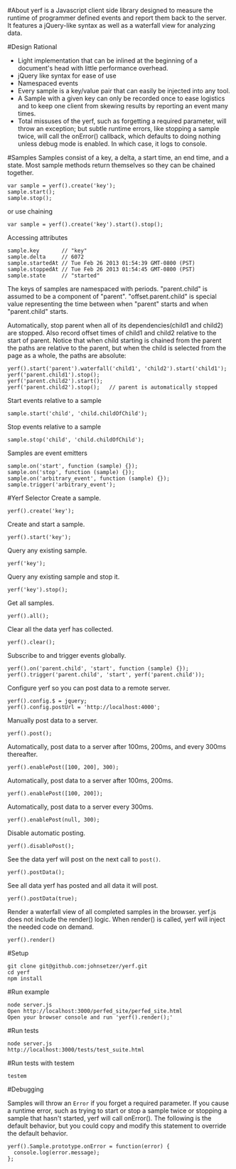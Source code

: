 #About
yerf is a Javascript client side library designed to measure the runtime of programmer defined events and report them back to the server.  It features a jQuery-like syntax as well as a waterfall view for analyzing data.

#Design Rational
- Light implementation that can be inlined at the beginning of a document's head with little performance overhead.
- jQuery like syntax for ease of use
- Namespaced events
- Every sample is a key/value pair that can easily be injected into any tool.
- A Sample with a given key can only be recorded once to ease logistics and to keep one client from skewing results by reporting an event many times.
- Total missuses of the yerf, such as forgetting a required parameter, will throw an exception; but subtle runtime errors, like stopping a sample twice, will call the onError() callback, which defaults to doing nothing unless debug mode is enabled. In which case, it logs to console.

#Samples
Samples consist of a key, a delta, a start time, an end time, and a state.  Most sample methods return themselves so they can be chained together.
    
    var sample = yerf().create('key');
    sample.start();
    sample.stop();

or use chaining
    
    var sample = yerf().create('key').start().stop();

Accessing attributes

    sample.key       // "key"
    sample.delta     // 6072
    sample.startedAt // Tue Feb 26 2013 01:54:39 GMT-0800 (PST)
    sample.stoppedAt // Tue Feb 26 2013 01:54:45 GMT-0800 (PST)
    sample.state     // "started"

The keys of samples are namespaced with periods.
"parent.child" is assumed to be a component of "parent".  "offset.parent.child" is special value representing the time between when "parent" starts and when "parent.child" starts.

Automatically, stop parent when all of its dependencies(child1 and child2) are stopped. Also record offset times of child1 and child2 relative to the start of parent.  Notice that when child starting is chained from the parent the paths are relative to the parent, but when the child is selected from the page as a whole, the paths are absolute:

    yerf().start('parent').waterfall('child1', 'child2').start('child1');
    yerf('parent.child1').stop();
    yerf('parent.child2').start();
    yerf('parent.child2').stop();   // parent is automatically stopped

Start events relative to a sample

    sample.start('child', 'child.childOfChild');

Stop events relative to a sample

    sample.stop('child', 'child.childOfChild');

Samples are event emitters

    sample.on('start', function (sample) {});
    sample.on('stop', function (sample) {});
    sample.on('arbitrary_event', function (sample) {});
    sample.trigger('arbitrary_event');

#Yerf Selector
Create a sample.

    yerf().create('key');

Create and start a sample.

    yerf().start('key');

Query any existing sample.

    yerf('key');

Query any existing sample and stop it.

    yerf('key').stop();

Get all samples.

    yerf().all();

Clear all the data yerf has collected.

    yerf().clear();

Subscribe to and trigger events globally.

    yerf().on('parent.child', 'start', function (sample) {});
    yerf().trigger('parent.child', 'start', yerf('parent.child'));

Configure yerf so you can post data to a remote server.

    yerf().config.$ = jquery;
    yerf().config.postUrl = 'http://localhost:4000';

Manually post data to a server.

    yerf().post();

Automatically, post data to a server after 100ms, 200ms, and every 300ms thereafter.

    yerf().enablePost([100, 200], 300);

Automatically, post data to a server after 100ms, 200ms.

    yerf().enablePost([100, 200]);

Automatically, post data to a server every 300ms.

    yerf().enablePost(null, 300);

Disable automatic posting.

    yerf().disablePost();

See the data yerf will post on the next call to `post()`.

    yerf().postData();

See all data yerf has posted and all data it will post.

    yerf().postData(true);

Render a waterfall view of all completed samples in the browser.  yerf.js does not include the render() logic.  When render() is called, yerf will inject the needed code on demand.

    yerf().render()

#Setup

    git clone git@github.com:johnsetzer/yerf.git
    cd yerf
    npm install

#Run example

    node server.js
    Open http://localhost:3000/perfed_site/perfed_site.html
    Open your browser console and run 'yerf().render();'

#Run tests

    node server.js
    http://localhost:3000/tests/test_suite.html

#Run tests with testem

    testem

#Debugging

Samples will throw  an `Error` if you forget a required parameter. If you cause a runtime error, such as trying to start or stop a sample twice or stopping a sample that hasn't started, yerf will call onError().  The following is the default behavior, but you could copy and modify this statement to override the default behavior.  

    yerf().Sample.prototype.onError = function(error) {
      console.log(error.message);
    };